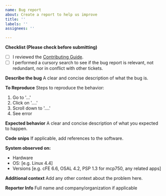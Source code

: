```yaml
---
name: Bug report
about: Create a report to help us improve
title: ''
labels: ''
assignees: ''

---
```


**Checklist (Please check before submitting)**

* [ ] I reviewed the [Contributing Guide](https://github.com/nasa/MD/blob/main/CONTRIBUTING.md).
* [ ] I performed a cursory search to see if the bug report is relevant, not redundant, nor in conflict with other tickets.

**Describe the bug**
A clear and concise description of what the bug is.

**To Reproduce**
Steps to reproduce the behavior:
1. Go to '...'
2. Click on '....'
3. Scroll down to '....'
4. See error

**Expected behavior**
A clear and concise description of what you expected to happen.

**Code snips**
If applicable, add references to the software.

**System observed on:**
 - Hardware
 - OS: [e.g. Linux 4.4]
 - Versions [e.g. cFE 6.6, OSAL 4.2, PSP 1.3 for mcp750, any related apps]

**Additional context**
Add any other context about the problem here.

**Reporter Info**
Full name and company/organization if applicable
